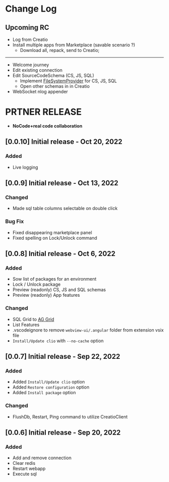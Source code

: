 # Change Log

## Upcoming RC

- Log from Creatio
- Install multiple apps from Marketplace (savable scenario ?)
  - Download all, repack, send to Creatio;

---

- Welcome journey
- Edit existing connection
- Edit SourceCodeSchema (CS, JS, SQL)
  - Implement [FileSystemProvider] for CS, JS, SQL
  - Open other schemas in in Creatio
- WebSocket nlog appender

# PRTNER RELEASE

- **NoCode+real code collaboration**

## [0.0.10] Initial release  - Oct 20, 2022

### Added
- Live logging


## [0.0.9] Initial release  - Oct 13, 2022

### Changed

- Made sql table columns selectable on double click

### Bug Fix

- Fixed disappearing marketplace panel
- Fixed spelling on Lock/Unlock command


## [0.0.8] Initial release  - Oct 6, 2022

### Added

- Sow list of packages for an environment
- Lock / Unlock package
- Preview (readonly) CS, JS and SQL schemas
- Preview (readonly) App features

### Changed

- SQL Grid to [AG Grid][ag-grid]
- List Features
- .vscodeignore to remove `webview-ui/.angular` folder from extension vsix file
- `Install/Update clio` with `--no-cache` option


## [0.0.7] Initial release  - Sep 22, 2022

### Added

- Added `Install/Update clio` option
- Added `Restore configuration` option
- Added `Install package` option

### Changed

- FlushDb, Restart, Ping command to utilize CreatioClient

## [0.0.6] Initial release  - Sep 20, 2022

### Added

- Add and remove connection
- Clear redis
- Restart webapp
- Execute sql

#
<!-- Named links -->
[ag-grid]:https://ag-grid.com
[FileSystemProvider]:https://code.visualstudio.com/api/references/vscode-api#FileSystemProvider